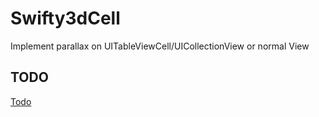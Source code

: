 # Swifty3dCell
Implement parallax on UITableViewCell/UICollectionView or normal View

## TODO
[Todo](https://github.com/noblakit01/Swifty3dCell/blob/master/TODO.md)